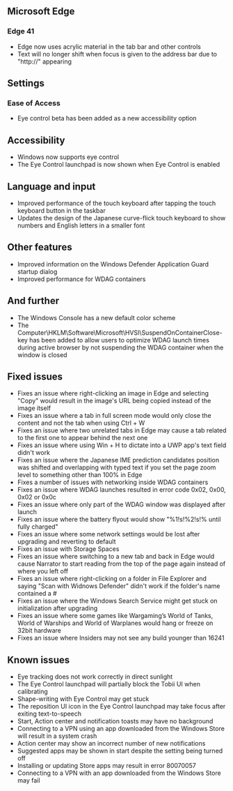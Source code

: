 ## Microsoft Edge
### Edge 41
- Edge now uses acrylic material in the tab bar and other controls
- Text will no longer shift when focus is given to the address bar due to "http://" appearing

## Settings
### Ease of Access
- Eye control beta has been added as a new accessibility option

## Accessibility
- Windows now supports eye control
- The Eye Control launchpad is now shown when Eye Control is enabled

## Language and input
- Improved performance of the touch keyboard after tapping the touch keyboard button in the taskbar
- Updates the design of the Japanese curve-flick touch keyboard to show numbers and English letters in a smaller font

## Other features
- Improved information on the Windows Defender Application Guard startup dialog
- Improved performance for WDAG containers

## And further
- The Windows Console has a new default color scheme
- The Computer\HKLM\Software\Microsoft\HVSI\SuspendOnContainerClose-key has been added to allow users to optimize WDAG launch times during active browser by not suspending the WDAG container when the window is closed

## Fixed issues
- Fixes an issue where right-clicking an image in Edge and selecting "Copy" would result in the image's URL being copied instead of the image itself
- Fixes an issue where a tab in full screen mode would only close the content and not the tab when using Ctrl + W
- Fixes an issue where two unrelated tabs in Edge may cause a tab related to the first one to appear behind the next one
- Fixes an issue where using Win + H to dictate into a UWP app's text field didn't work
- Fixes an issue where the Japanese IME prediction candidates position was shifted and overlapping with typed text if you set the page zoom level to something other than 100% in Edge
- Fixes a number of issues with networking inside WDAG containers
- Fixes an issue where WDAG launches resulted in error code 0x02, 0x00, 0x02 or 0x0c
- Fixes an issue where only part of the WDAG window was displayed after launch
- Fixes an issue where the battery flyout would show "%1!s!%2!s!% until fully charged"
- Fixes an issue where some network settings would be lost after upgrading and reverting to default
- Fixes an issue with Storage Spaces
- Fixes an issue where switching to a new tab and back in Edge would cause Narrator to start reading from the top of the page again instead of where you left off
- Fixes an issue where right-clicking on a folder in File Explorer and saying "Scan with Widnows Defender" didn't work if the folder's name contained a #
- Fixes an issue where the Windows Search Service might get stuck on initialization after upgrading
- Fixes an issue where some games like Wargaming’s World of Tanks, World of Warships and World of Warplanes would hang or freeze on 32bit hardware
- Fixes an issue where Insiders may not see any build younger than 16241

## Known issues
- Eye tracking does not work correctly in direct sunlight
- The Eye Control launchpad will partially block the Tobii UI when calibrating
- Shape-writing with Eye Control may get stuck
- The reposition UI icon in the Eye Control launchpad may take focus after exiting text-to-speech
- Start, Action center and notification toasts may have no background
- Connecting to a VPN using an app downloaded from the Windows Store will result in a system crash
- Action center may show an incorrect number of new notifications
- Suggested apps may be shown in start despite the setting being turned off
- Installing or updating Store apps may result in error 80070057
- Connecting to a VPN with an app downloaded from the Windows Store may fail
